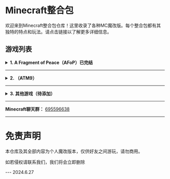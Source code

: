 # Minecraft整合包

欢迎来到Minecraft整合包仓库！这里收录了各种MC魔改版。每个整合包都有其独特的特点和玩法。请点击链接以了解更多详细信息。

## 游戏列表

<details>
<summary><strong>1. A Fragment of Peace（AFoP）已完结</strong></summary>

AFoP v1.1-HotFix 是一个以农夫乐事系列为核心，我们来吧，凡家物语，静谧四季等为附属的慢节奏养老休闲整合包。

- **游戏特点**：
  - **无限创造力**：自由建造你的梦想世界。
  - **探索冒险**：挑战危险的怪物和神秘的洞穴。
  - **多人游戏**：与朋友一起建造和冒险。
  - **养老**：体验悠闲的农耕生活。
  - **休闲**：放松心情，摆脱现实压力。
  - **种田**：精心打理自己的田园和农场。
  - **舒适**：创建个性化的家园，享受游戏中的舒适生活。

详细信息请查看 [AFoP v1.1-HotFix 的介绍](./Games/AFoP.md)。

</details>

---

<details>
<summary><strong>2. （ATM9）</strong></summary>

ATM9 全名为All the mods 9意为所有模组整合包（很多就是辣~）

ATM9包含了近400个模组，无数的任务以及一个内置的适当的终极挑战。你能制作出ATM之星吗?你敢挑战格雷之星吗?

- **游戏特点**：
  - **大量模组整合**：大量mod来改变你的游戏的体验和玩法。
  - **技术与魔法结合**：选择不同的方式来探索和进步。
  - **探索与冒险**：与朋友一起探索新的维度和任务吧。
  - **资源采集与加工**：探索和利用资源来制造强大的工具和设备。

详细信息请查看 [ATM9 的介绍](./Games/ATM9.md)。

</details>

---

<details>
<summary><strong>3. 其他游戏（待添加）</strong></summary>

更多精彩内容，敬请期待！

欢迎贡献和建议，让我们一起游玩一个丰富多彩的Minecraft整合包！

</details>

---

**Minecraft聊天群：** [695596638](https://qm.qq.com/q/1Q23rIRpbW)

---

# 免责声明

本仓库及其全部内容为个人魔改版本，仅供好友之间游玩，请勿商用。

如若侵权请联系我们，我们将会立即删除

 --- 2024.6.27
